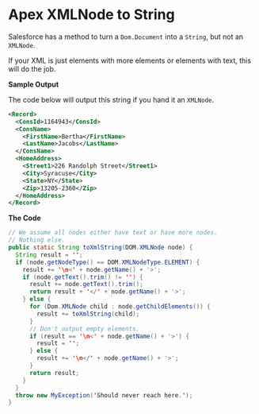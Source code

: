 # Apex XMLNode to String

Salesforce has a method to turn a `Dom.Document` into a `String`, but not 
an `XMLNode`.

If your XML is just elements with more elements or elements with text,
this will do the job.

**Sample Output**

The code below will output this string if you hand it an `XMLNode`.

```xml
<Record> 
  <ConsId>1164943</ConsId> 
  <ConsName> 
    <FirstName>Bertha</FirstName> 
    <LastName>Jacobs</LastName> 
  </ConsName> 
  <HomeAddress> 
    <Street1>226 Randolph Street</Street1> 
    <City>Syracuse</City> 
    <State>NY</State> 
    <Zip>13205-2360</Zip> 
  </HomeAddress> 
</Record>
```

**The Code**

```java
// We assume all nodes either have text or have more nodes. 
// Nothing else.
public static String toXmlString(DOM.XMLNode node) {
  String result = '';
  if (node.getNodeType() == DOM.XMLNodeType.ELEMENT) {
    result += '\n<' + node.getName() + '>';
    if (node.getText().trim() != '') {
      result += node.getText().trim();
      return result + '</' + node.getName() + '>';
    } else {
      for (Dom.XMLNode child : node.getChildElements()) {
        result += toXmlString(child);
      }
      // Don't output empty elements.
      if (result == '\n<' + node.getName() + '>') {
        result = '';
      } else {
        result += '\n</' + node.getName() + '>';
      }
      return result;
    }
  }
  throw new MyException('Should never reach here.');
}
```
